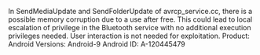 In SendMediaUpdate and SendFolderUpdate of avrcp_service.cc, there is a possible memory corruption due to a use after free. This could lead to local escalation of privilege in the Bluetooth service with no additional execution privileges needed. User interaction is not needed for exploitation. Product: Android Versions: Android-9 Android ID: A-120445479